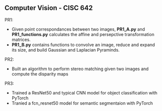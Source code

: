 ## Computer Vision - CISC 642

PR1:
 - Given point correspondances between two images, **PR1_A.py** and **PR1_functions.py** calculates the affine and persepctive transformation matrices.
 - **PR1_B.py** contains functions to convolve an image, reduce and expand its size, and build Gaussian and Laplacian Pyraminds.

PR2: 
- Built an algorithm to perform stereo matching given two images and compute the disparity maps

PR3: 
 - Trained a ResNet50 and typical CNN model for object classification with PyTorch
 - Tranied a fcn_resnet50 model for semantic segmentaion with PyTorch
 
